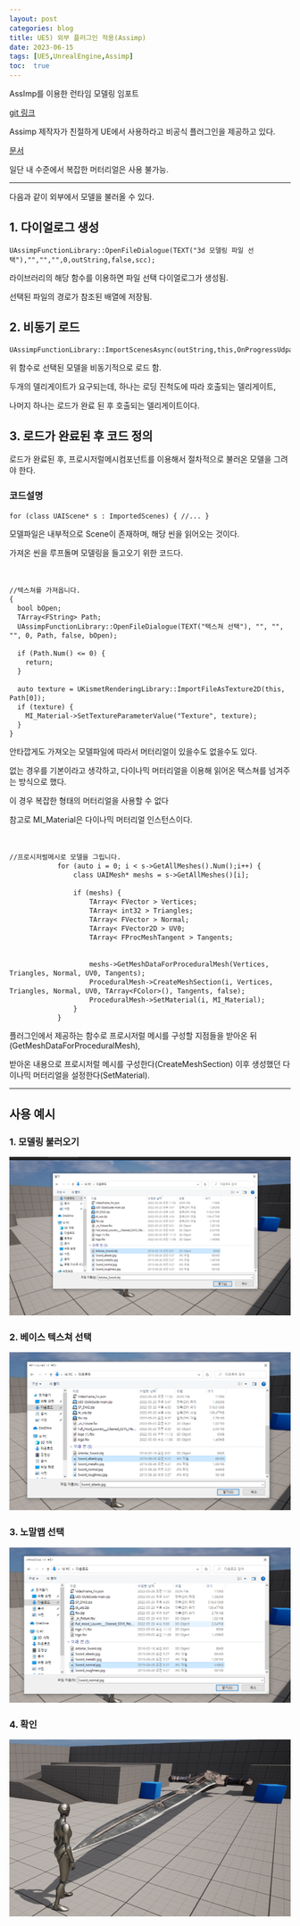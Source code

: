 ```yaml
---
layout: post
categories: blog
title: UE5) 외부 플러그인 적용(Assimp)
date: 2023-06-15
tags: [UE5,UnrealEngine,Assimp]
toc:  true
---
```


AssImp를 이용한 런타임 모델링 임포트   

[git 링크](https://github.com/irajsb/UE4_Assimp/)

Assimp 제작자가 친절하게 UE에서 사용하라고 비공식 플러그인을 제공하고 있다.   

[문서](https://irajsb.github.io/UE4_Assimp/index.html)

일단 내 수준에서 복잡한 머터리얼은 사용 불가능.

-----------


다음과 같이 외부에서 모델을 불러올 수 있다.


## 1. 다이얼로그 생성
```
UAssimpFunctionLibrary::OpenFileDialogue(TEXT("3d 모델링 파일 선택"),"","","",0,outString,false,scc);
```
라이브러리의 해당 함수를 이용하면 파일 선택 다이얼로그가 생성됨.   

선택된 파일의 경로가 참조된 배열에 저장됨.



## 2. 비동기 로드
```
UAssimpFunctionLibrary::ImportScenesAsync(outString,this,OnProgressUdpated,OnImportSceneComplete);
```
위 함수로 선택된 모델을 비동기적으로 로드 함.   

두개의 델리게이트가 요구되는데, 하나는 로딩 진척도에 따라 호출되는 델리게이트,   

나머지 하나는 로드가 완료 된 후 호출되는 델리게이트이다.



## 3. 로드가 완료된 후 코드 정의
로드가 완료된 후, 프로시저럴메시컴포넌트를 이용해서 절차적으로 불러온 모델을 그려야 한다.

<script src="https://gist.github.com/bu30808/c79ed7316130e9667486ea417ce1c647.js"></script>

### 코드설명
```
for (class UAIScene* s : ImportedScenes) { //... }
```
모델파일은 내부적으로 Scene이 존재하며, 해당 씬을 읽어오는 것이다.

가져온 씬을 루프돌며 모델링을 들고오기 위한 코드다.

　
```
//텍스쳐를 가져옵니다.
{
  bool bOpen;
  TArray<FString> Path;
  UAssimpFunctionLibrary::OpenFileDialogue(TEXT("텍스쳐 선택"), "", "", "", 0, Path, false, bOpen);

  if (Path.Num() <= 0) {
    return;
  }

  auto texture = UKismetRenderingLibrary::ImportFileAsTexture2D(this, Path[0]);
  if (texture) {
    MI_Material->SetTextureParameterValue("Texture", texture);
  }
}
```
안타깝게도 가져오는 모델파일에 따라서 머터리얼이 있을수도 없을수도 있다.

없는 경우를 기본이라고 생각하고, 다이나믹 머터리얼을 이용해 읽어온 택스쳐를 넘겨주는 방식으로 했다.

이 경우 복잡한 형태의 머터리얼을 사용할 수 없다

참고로 MI_Material은 다이나믹 머터리얼 인스턴스이다.

　

```
//프로시저럴메시로 모델을 그립니다.
			for (auto i = 0; i < s->GetAllMeshes().Num();i++) {
				class UAIMesh* meshs = s->GetAllMeshes()[i];

				if (meshs) {
					TArray< FVector > Vertices;
					TArray< int32 > Triangles;
					TArray< FVector > Normal;
					TArray< FVector2D > UV0;
					TArray< FProcMeshTangent > Tangents;


					meshs->GetMeshDataForProceduralMesh(Vertices, Triangles, Normal, UV0, Tangents);
					ProceduralMesh->CreateMeshSection(i, Vertices, Triangles, Normal, UV0, TArray<FColor>(), Tangents, false);
					ProceduralMesh->SetMaterial(i, MI_Material);
				}
			}
```
플러그인에서 제공하는 함수로 프로시저럴 메시를 구성할 지점들을 받아온 뒤(GetMeshDataForProceduralMesh),    

받아온 내용으로 프로시저럴 메시를 구성한다(CreateMeshSection) 이후 생성했던 다이나믹 머터리얼을 설정한다(SetMaterial).

--------------

## 사용 예시

### 1. 모델링 불러오기
![ex_screenshot](/assets/images/unreal/assImp/image4.png)

### 2. 베이스 텍스쳐 선택
![ex_screenshot](/assets/images/unreal/assImp/image1.png)

### 3. 노말맵 선택
![ex_screenshot](/assets/images/unreal/assImp/image2.png)

### 4. 확인
![ex_screenshot](/assets/images/unreal/assImp/image3.png)


